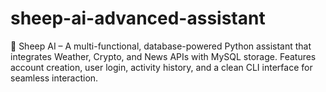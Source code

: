# sheep-ai-advanced-assistant
🐑 Sheep AI – A multi-functional, database-powered Python assistant that integrates Weather, Crypto, and News APIs with MySQL storage. Features account creation, user login, activity history, and a clean CLI interface for seamless interaction.
